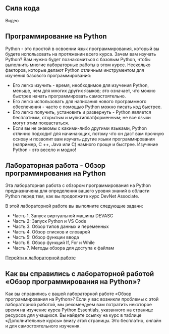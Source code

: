 <!-- 1.3.1 -->
## Сила кода

<!-- (Видео) -->
Видео

<!-- 1.3.2 -->
## Программирование на Python

Python - это простой в освоении язык программирования, который вы будете использовать на протяжении всего курса. Зачем вам изучать Python? Вам нужно будет познакомиться с базовым Python, чтобы выполнить многие лабораторные работы в этом курсе. Несколько факторов, которые делают Python отличным инструментом для изучения базового программирования:

* Его легко изучить - время, необходимое для изучения Python, меньше, чем для многих других языков; это означает, что можно быстрее начать программировать самостоятельно.
* Его легко использовать для написания нового программного обеспечения - часто с помощью Python можно писать код быстрее.
* Его легко получить, установить и развернуть - Python является бесплатным, открытым и мультиплатформенным; не все языки могут этим похвастаться.
* Если вы не знакомы с какими-либо другими языками, Python отлично подходит для начинающих, потому что он даст вам прочную основу и позволит вам изучать другие языки программирования (например, C ++, Java или C) намного проще и быстрее. Изучение Python - это весело и модно!
 
<!-- 1.3.3 -->
## Лабораторная работа - Обзор программирования на Python

Эта лабораторная работа с обзором программирования на Python предназначена для определения вашего уровня знаний в области Python перед тем, как вы продолжите курс DevNet Associate.

В этой лабораторной работе вы выполните следующие задачи:

* Часть 1. Запуск виртуальной машины DEVASC
* Часть 2: Запуск Python и VS Code
* Часть 3. Обзор типов данных и переменных
* Часть 4. Обзор списков и словарей
* Часть 5: Обзор функции ввода
* Часть 6. Обзор функций If, For и While
* Часть 7. Методы обзора для доступа к файлам

[Перейти к лабораторной работе](../01.03.03-lab-python-programming-review/README.md)

<!-- 1.3.4 -->
<!-- quiz -->

<!-- 1.3.5 -->
## Как вы справились с лабораторной работой «Обзор программирования на Python»?

Как вы справились с вашей лабораторной работе «Обзор программирования на Python»? Если у вас возникли проблемы с этой лабораторной работой, мы рекомендуем вам потратить некоторое время на изучение курса Python Essentials, указанного на странице ресурсов для учащихся. Вы найдете ссылку на курс в таблице «Дополнительные курсы» внизу этой страницы. Это бесплатно, онлайн и для самостоятельного изучения.
